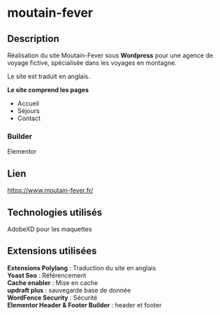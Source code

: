 # moutain-fever

## Description
Réalisation du site Moutain-Fever sous **Wordpress** pour une agence de voyage fictive, spécialisée dans les voyages en montagne.

Le site est traduit en anglais.

**Le site comprend les pages**
- Accueil
- Séjours
- Contact

### Builder 
Elementor


## Lien
https://www.moutain-fever.fr/

## Technologies utilisés
AdobeXD pour les maquettes

## Extensions utilisées
**Extensions Polylang** : Traduction du site en anglais
<br>
**Yoast Seo** : Référencement
<br>
**Cache enabler** : Mise en cache
<br>
**updraft plus** : sauvegarde base de donnée
<br>
**WordFence Security** : Sécurité
<br>
**Elementor Header & Footer Builder** : header et footer
